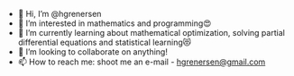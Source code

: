 - 👋 Hi, I’m @hgrenersen
- 👀 I’m interested in mathematics and programming😍
- 🌱 I’m currently learning about mathematical optimization, solving partial differential equations and statistical learning😻
- 💞️ I’m looking to collaborate on anything!
- 📫 How to reach me: shoot me an e-mail - hgrenersen@gmail.com

<!---
hgrenersen/hgrenersen is a ✨ special ✨ repository because its `README.md` (this file) appears on your GitHub profile.
You can click the Preview link to take a look at your changes.
--->
